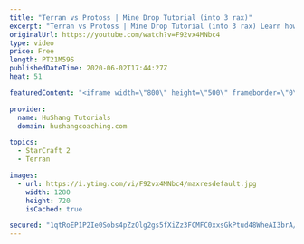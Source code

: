 ```yaml
---
title: "Terran vs Protoss | Mine Drop Tutorial (into 3 rax)"
excerpt: "Terran vs Protoss | Mine Drop Tutorial (into 3 rax) Learn how to start dominating Protoss players with one of the most standard builds in TvP. In this guide you'll learn how to begin with a mine drop to put on some pressure with the possibility of dealing game ending damage and then transition into a"
originalUrl: https://youtube.com/watch?v=F92vx4MNbc4
type: video
price: Free
length: PT21M59S
publishedDateTime: 2020-06-02T17:44:27Z
heat: 51

featuredContent: "<iframe width=\"800\" height=\"500\" frameborder=\"0\" src=\"https://www.youtube.com/embed/F92vx4MNbc4\" allow=\"accelerometer; autoplay; encrypted-media; gyroscope; picture-in-picture\" allowfullscreen></iframe>"

provider:
  name: HuShang Tutorials
  domain: hushangcoaching.com

topics:
  - StarCraft 2
  - Terran

images:
  - url: https://i.ytimg.com/vi/F92vx4MNbc4/maxresdefault.jpg
    width: 1280
    height: 720
    isCached: true

secured: "1qtRoEP1P2Ie0Sobs4pZzOlg2gs5fXiZz3FCMFC0xxsGkPtud48WheAI3brA/j6XqXjXVa/gxiGQlSanAorPHG1gCM8jIsnSdbGHuSzeXndpydrbB+zdJQtF9qIvXWH5hgmAA9uhqw+DZejJqJTHSCPPweiDxHCyOxqp3CZX2bCWVGMIsZ9BWAyEONv+ciydSrXv9tR8JzTLZ1T3yUriPifTPf3xaVaEBa6sd7LWJiceu9GXmLUxBVZAEm7qFx2QUBySEvoVtZ0tUx2K0WTgUMwJJZ5I3zQiCdl1PGXU3B1hPCKM09ARwtUF7BQ38KLSdFq1OwrzsnumjGGJ9UICf9MwujTYwq+EHQTPPiT8JnNIIYpyFnUwuzUdGONSHZ9eYYe4Obz3VbfuEVcaUMaeKYm5apnFBpiLF1V/So11r0A=;aiN+NgBaH/d6hZ0X49uF5A=="
---
```


